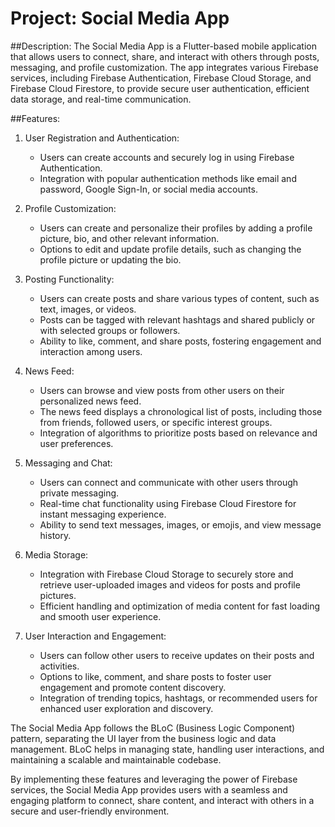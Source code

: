 # Project: Social Media App

##Description:
The Social Media App is a Flutter-based mobile application that allows users to connect, share, and interact with others through posts, messaging, and profile customization. The app integrates various Firebase services, including Firebase Authentication, Firebase Cloud Storage, and Firebase Cloud Firestore, to provide secure user authentication, efficient data storage, and real-time communication.

##Features:

1. User Registration and Authentication:
   - Users can create accounts and securely log in using Firebase Authentication.
   - Integration with popular authentication methods like email and password, Google Sign-In, or social media accounts.

2. Profile Customization:
   - Users can create and personalize their profiles by adding a profile picture, bio, and other relevant information.
   - Options to edit and update profile details, such as changing the profile picture or updating the bio.

3. Posting Functionality:
   - Users can create posts and share various types of content, such as text, images, or videos.
   - Posts can be tagged with relevant hashtags and shared publicly or with selected groups or followers.
   - Ability to like, comment, and share posts, fostering engagement and interaction among users.

4. News Feed:
   - Users can browse and view posts from other users on their personalized news feed.
   - The news feed displays a chronological list of posts, including those from friends, followed users, or specific interest groups.
   - Integration of algorithms to prioritize posts based on relevance and user preferences.

5. Messaging and Chat:
   - Users can connect and communicate with other users through private messaging.
   - Real-time chat functionality using Firebase Cloud Firestore for instant messaging experience.
   - Ability to send text messages, images, or emojis, and view message history.

6. Media Storage:
   - Integration with Firebase Cloud Storage to securely store and retrieve user-uploaded images and videos for posts and profile pictures.
   - Efficient handling and optimization of media content for fast loading and smooth user experience.

7. User Interaction and Engagement:
   - Users can follow other users to receive updates on their posts and activities.
   - Options to like, comment, and share posts to foster user engagement and promote content discovery.
   - Integration of trending topics, hashtags, or recommended users for enhanced user exploration and discovery.

The Social Media App follows the BLoC (Business Logic Component) pattern, separating the UI layer from the business logic and data management. BLoC helps in managing state, handling user interactions, and maintaining a scalable and maintainable codebase.

By implementing these features and leveraging the power of Firebase services, the Social Media App provides users with a seamless and engaging platform to connect, share content, and interact with others in a secure and user-friendly environment.
